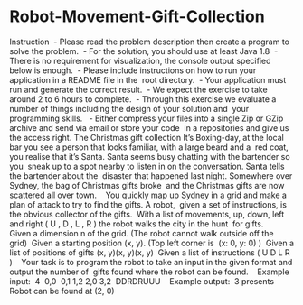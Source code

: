 # Robot-Movement-Gift-Collection
Instruction  - Please read the problem description then create a program to solve the problem.  - For the solution, you should use at least Java 1.8  - There is no requirement for visualization, the console output specified below is enough.  - Please include instructions on how to run your application in a README file in the  root directory.  - Your application must run and generate the correct result.  - We expect the exercise to take around 2 to 6 hours to complete.  - Through this exercise we evaluate a number of things including the design of your solution and  your programming skills.   - Either compress your files into a single Zip or GZip archive and send via email or store your code  in a repositories and give us the access right.  The Christmas gift collection  It’s Boxing-day, at the local bar you see a person that looks familiar, with a large beard and a  red coat, you realise that it’s Santa. Santa seems busy chatting with the bartender so you  sneak up to a spot nearby to listen in on the conversation. Santa tells the bartender about the  disaster that happened last night. Somewhere over Sydney, the bag of Christmas gifts broke  and the Christmas gifts are now scattered all over town.    You quickly map up Sydney in a grid and make a plan of attack to try to find the gifts. A robot,  given a set of instructions, is the obvious collector of the gifts.  With a list of movements, up, down, left and right (​ U​ ,​ D​ ,​ L​ ,​ R​ ) the robot walks the city in the hunt  for gifts.     Given a dimension n of the grid. (The robot cannot walk outside off the grid)  Given a starting position (x, y). (Top left corner is ​ (x: 0, y: 0)​ )  Given a list of positions of gifts (x, y)(x, y)(x, y)  Given a list of instructions  (​ U​​ D​ L​​ R​ )    Your task is to program the robot to take an input in the given format and output the number of  gifts found where the robot can be found.    Example input:  4  0,0  0,1 1,2 2,0 3,2  DDRDRUUU    Example output:  3 presents  Robot can be found at (2, 0) 
